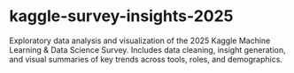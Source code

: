 # kaggle-survey-insights-2025
Exploratory data analysis and visualization of the 2025 Kaggle Machine Learning &amp; Data Science Survey. Includes data cleaning, insight generation, and visual summaries of key trends across tools, roles, and demographics.
